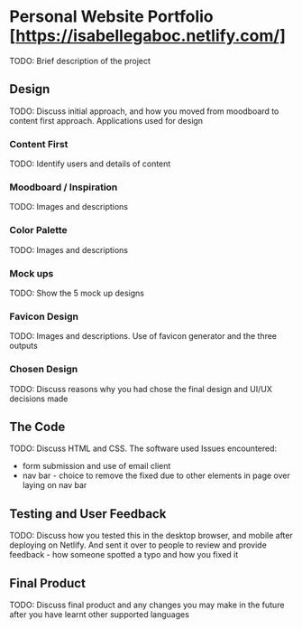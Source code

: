 # Personal Website Portfolio [https://isabellegaboc.netlify.com/]

TODO: Brief description of the project

## Design
TODO:
Discuss initial approach, and how you moved from moodboard to content first approach. Applications used for design

### Content First
TODO: Identify users and details of content


### Moodboard / Inspiration
TODO: Images and descriptions

### Color Palette
TODO: Images and descriptions

### Mock ups
TODO: Show the 5 mock up designs

### Favicon Design
TODO: Images and descriptions. Use of favicon generator and the three outputs

### Chosen Design
TODO: Discuss reasons why you had chose the final design and UI/UX decisions made

## The Code

TODO: Discuss HTML and CSS. The software used Issues encountered: 
* form submission and use of email client
* nav bar - choice to remove the fixed due to other elements in page over laying on nav bar

## Testing and User Feedback
TODO: Discuss how you tested this in the desktop browser, and mobile after deploying on Netlify. And sent it over to people to review and provide feedback - how someone spotted a typo and how you fixed it

## Final Product
TODO: Discuss final product and any changes you may make in the future after you have learnt other supported languages
